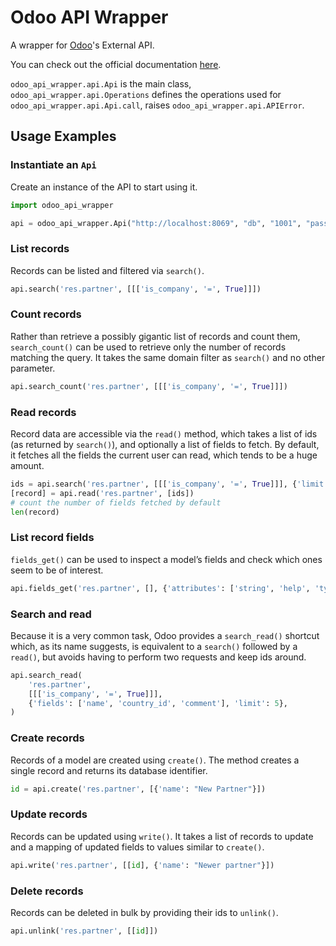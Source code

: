 # Odoo API Wrapper

A wrapper for [Odoo](https://www.odoo.com/)'s External API.

You can check out the official documentation
[here](https://www.odoo.com/documentation/master/developer/api/external_api.html).

`odoo_api_wrapper.api.Api` is the main class, `odoo_api_wrapper.api.Operations` defines
the operations used for `odoo_api_wrapper.api.Api.call`, raises
`odoo_api_wrapper.api.APIError`.

## Usage Examples

### Instantiate an `Api`
Create an instance of the API to start using it.
```python
import odoo_api_wrapper

api = odoo_api_wrapper.Api("http://localhost:8069", "db", "1001", "password")
```

### List records
Records can be listed and filtered via `search()`.
```python
api.search('res.partner', [[['is_company', '=', True]]])
```

### Count records
Rather than retrieve a possibly gigantic list of records and count them, `search_count()` can be used to retrieve only the number of records matching the query. It takes the same domain filter as `search()` and no other parameter.
```python
api.search_count('res.partner', [[['is_company', '=', True]]])
```

### Read records
Record data are accessible via the `read()` method, which takes a list of ids (as returned by `search()`), and optionally a list of fields to fetch. By default, it fetches all the fields the current user can read, which tends to be a huge amount.
```python
ids = api.search('res.partner', [[['is_company', '=', True]]], {'limit': 1})
[record] = api.read('res.partner', [ids])
# count the number of fields fetched by default
len(record)
```

### List record fields
`fields_get()` can be used to inspect a model’s fields and check which ones seem to be of interest.
```python
api.fields_get('res.partner', [], {'attributes': ['string', 'help', 'type']})
```

### Search and read
Because it is a very common task, Odoo provides a `search_read()` shortcut which, as its name suggests, is equivalent to a `search()` followed by a `read()`, but avoids having to perform two requests and keep ids around.
```python
api.search_read(
    'res.partner',
    [[['is_company', '=', True]]],
    {'fields': ['name', 'country_id', 'comment'], 'limit': 5},
)
```

### Create records
Records of a model are created using `create()`. The method creates a single record and returns its database identifier.
```python
id = api.create('res.partner', [{'name': "New Partner"}])
```

### Update records
Records can be updated using `write()`. It takes a list of records to update and a mapping of updated fields to values similar to `create()`.
```python
api.write('res.partner', [[id], {'name': "Newer partner"}])
```

### Delete records
Records can be deleted in bulk by providing their ids to `unlink()`.
```python
api.unlink('res.partner', [[id]])
```
